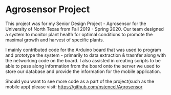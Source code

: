 # Agrosensor Project 
This project was for my Senior Design Project - Agrosensor for the University of North Texas from Fall 2019 - Spring 2020. Our team designed a system to monitor plant health for optimal conditions to promote the maximal growth and harvest of specific plants.

I mainly contributed code for the Arduino board that was used to program and prototype the system - primarily to data extraction & trasnfer along with the networking code on the board. I also assisted in creating scripts to be able to pass along information from the board onto the server we used to store our database and provide the information for the mobile application. 

Should you want to see more code as a part of the project(such as the mobile app) please visit: https://github.com/nstencel/Agrosensor

